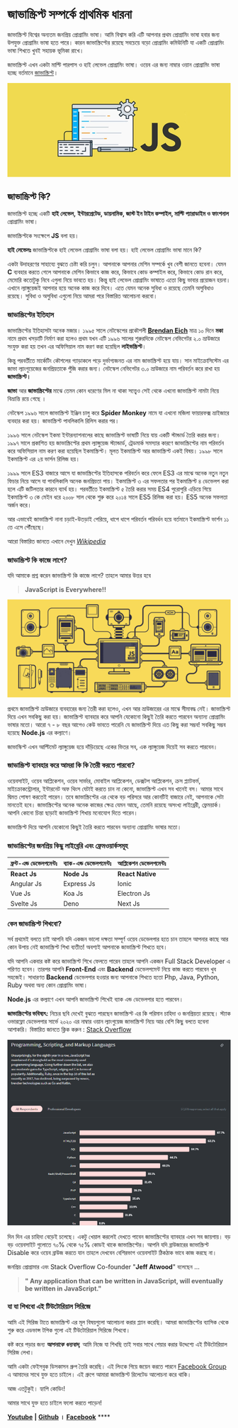 # জাভাস্ক্রিপ্ট সম্পর্কে প্রাথমিক ধারনা

জাভাস্ক্রিপ্ট বিশ্বের অন্যতম জনপ্রিয় প্রোগ্রামিং ভাষা। আমি বিশ্বাস করি এটি আপনার প্রথম প্রোগ্রামিং ভাষা হবার জন্য উপযুক্ত প্রোগ্রামিং ভাষা হতে পারে। কারন জাভাস্ক্রিপ্টের রয়েছে সবচেয়ে বড়ো প্রোগ্রামিং কমিউনিটি যা একটি প্রোগ্রামিং ভাষা শিখতে খুবই সহায়ক ভূমিকা রাখে।

জাভাস্ক্রিপ্ট এখন একটা মাল্টি পারপাস ও হাই লেভেল প্রোগ্রামিং ভাষা। ওয়েব এর জন্য নাম্বার ওয়ান প্রোগ্রামিং ভাষা হচ্ছে বর্তমানে [জাভাস্ক্রিপ্ট](https://www.geeksforgeeks.org/top-10-programming-languages-that-will-rule-in-2021/)।

![&#x997;&#x9C1;&#x997;&#x9B2; &#x9A5;&#x9C7;&#x995;&#x9C7; &#x9B8;&#x982;&#x997;&#x9CD;&#x9B0;&#x9B9;&#x9C0;&#x9A4;](.gitbook/assets/javascript.jpg)

## **জাভাস্ক্রিপ্ট** **কি?**

জাভাস্ক্রিপ্ট হচ্ছে একটি **হাই লেভেল,** **ইন্টারপ্রেটেড, ডায়নামিক, জাস্ট ইন টাইম কম্পাইল, মাল্টি প্যারাডাইম ও ফাংশনাল** প্রোগ্রামিং ভাষা।

জাভাস্ক্রিপ্টকে সংক্ষেপে **JS** বলা হয়।

**হাই লেভেলঃ** জাভাস্ক্রিপ্টকে হাই লেভেল প্রোগ্রামিং ভাষা বলা হয়। হাই লেভেল প্রোগ্রামিং ভাষা মানে কি?

একটা উদাহরণের সাহায্যে বুঝতে চেষ্টা করি চলুন। আপনাকে আপনার মেশিন সম্পর্কে খুব বেশী জানতে হবেনা। যেমন **C** ব্যবহার করতে গেলে আপনাকে মেশিন কিভাবে কাজ করে, কিভাবে কোড কম্পাইল করে, কিভাবে কোড রান করে, মেমোরি কতোটুকু নিবে এগুলা নিয়ে ভাবতে হয়। কিন্তু হাই লেভেল প্রোগ্রামিং ভাষাতে এতো কিছু ভাবার প্রয়োজন হয়না। এখানে ল্যাঙ্গুয়েজই আপনার হয়ে অনেক কাজ করে দিবে। এতে যেমন অনেক সুবিধা ও রয়েছে তেমনি অসুবিধাও রয়েছে। সুবিধা ও অসুবিধা এগুলো নিয়ে আমরা পরে বিস্তারিত আলোচনা করবো।

### **জাভাস্ক্রিপ্টের** **ইতিহাস**

জাভাস্ক্রিপ্টের ইতিহাসটা অনেক মজার। ১৯৯৫ সালে নেটস্কেপের প্রকৌশলী [**Brendan Eich**](https://en.wikipedia.org/wiki/Brendan_Eich) মাত্র ১০ দিনে **মকা** নামে প্রথম খসড়াটি নির্মাণ করা হলেও প্রথম যখন এটি ১৯৯৬ সালের শুরুরদিকে নেটস্কেপ নেভিগেটর ২.০ ভ্রাউজারে সংযুক্ত করা হয় তখন এর অফিসিয়াল নাম করণ করা হয়েছিল **লাইভস্ক্রিপ্ট**।

কিন্তু পরবর্তীতে মার্কেটিং কৌশলের গ্যাড়াকলে পড়ে দুর্ভাগ্যজনত এর নাম জাভাস্ক্রিপ্ট হয়ে যায়। সান মাইক্রোসিস্টেম এর জাভা ল্যাংগুয়েজের জনপ্রিয়তাকে পুঁজি করার জন্য। নেটস্কেপ নেভিগেটর ৩.০ ভ্রাউজারে নাম পরিবর্তন করে রাখা হয় **জাভাস্ক্রিপ্ট।**

**জাভা** আর **জাভাস্ক্রিপ্টের** মাঝে তেমন কোন ধরেণের মিল না থাকা সত্ত্বেও সেই থেকে এখনো জাভাস্ক্রিপ্ট নামটা নিয়ে বিভ্রান্তি রয়ে গেছে ।

নেটস্কেপ ১৯৯৬ সালে জাভাস্ক্রিপ্ট ইঞ্জিন চালু করে **Spider Monkey** নামে যা এখনো মজিলা ফায়ারফক্স ভ্রাইজারে ব্যবহার করা হয়। জাভাস্ক্রিপ্ট পাবলিকালি রিলিস করার পর।

১৯৯৬ সালে নেটস্কেপ ইকমা ইন্টারন্যাশনালের কাছে জাভাস্ক্রিপ্ট ভাষাটি নিয়ে যায় একটি স্টান্ডার্ড তৈরি করার জন্য। ১৯৯৭ সালে প্রকাশিত হয় জাভাস্ক্রিপ্টের প্রথম ল্যাঙ্গুয়েজ স্ট্যান্ডার্ড, ট্রেডমার্ক সমস্যার কারণে জাভাস্ক্রিপ্টের নাম পরিবর্তন করে অফিসিয়াল নাম করণ করা হয়েছিল ইকমাস্ক্রিপ্ট। মূলত ইকমাস্ক্রিপ্ট আর জাভাস্ক্রিপ্ট একই বিষয়। ১৯৯৮ সালে ইকমাস্ক্রিপ্ট এর ২য় ভার্সন রিলিজ হয়।

১৯৯৯ সালে ES3 বাজারে আসে যা জাভাস্ক্রিপ্টের ইতিহাসকে পরিবর্তন করে ফেলে ES3 এর মাঝে অনেক নতুন নতুন ফিচার নিয়ে আসে যা পাবলিকালি অনেক জনপ্রিয়তা পায়। ইকমাস্ক্রিপ্ট ৩ এর সফলতার পর ইকমাস্ক্রিপ্ট ৪ ডেভেলপ করা হলে এটি জটিলতার কারনে ব্যার্থ হয়। পরবর্তীতে ইকমাস্ক্রিপ্ট ৫ তৈরি করার সময় ES4 পুরোপুরি এড়িয়ে গিয়ে ইকমাস্ক্রিপ্ট ৩ কে মেইন ধরে ২০০৮ সাল থেকে শুরু করে ২০১৪ সালে ES5 রিলিজ করা হয়। ES5 অনেক সফলতা অর্জন করে।

আর এভাবেই জাভাস্ক্রিপ্ট নানা চড়াই-উতড়াই পেরিয়ে, ধাপে ধাপে পরিবর্তন পরিবর্ধন হয়ে বর্তমানে ইকমাস্ক্রিপ্ট ভার্শন ১১ তে এসে পৌঁছেছে।

আরো বিস্তারিত জানতে এখানে দেখুন [_Wikipedia_](https://en.wikipedia.org/wiki/ECMAScript)

### জাভাস্ক্রিপ্ট কি কাজে লাগে?

যদি আমাকে প্রশ্ন করেন জাভাস্ক্রিপ্ট কি কাজে লাগে? তাহলে আমার উত্তর হবে

> **JavaScript is Everywhere!!**

![&#x997;&#x9C1;&#x997;&#x9B2; &#x9A5;&#x9C7;&#x995;&#x9C7; &#x9B8;&#x982;&#x997;&#x9CD;&#x9B0;&#x9B9;&#x9C0;&#x9A4;](.gitbook/assets/js.gif)

প্রথমে জাভাস্ক্রিপ্ট ভ্রাউজারে ব্যবহারের জন্য তৈরী করা হলেও, এখন আর ভ্রাউজারের এর মাঝে সীমাবদ্ধ নেই। জাভাস্ক্রিপ্ট দিয়ে এখন সবকিছু করা হয়। জাভাস্ক্রিপ্ট ব্যাবহার করে আপনি যেকোনো কিছুই তৈরি করতে পারবেন অন্যান্য প্রোগ্রামিং ভাষার মতো। আরো ৭ - ৮ বছর আগেও কেউ ভাবতে পারেনি যে জাভাস্ক্রিপ্ট দিয়ে এত কিছু করা সম্ভব! সবকিছু সম্ভব হয়েছে **Node.js** এর কল্যাণে। 

জাভাস্কিপ্ট এখন আল্টিমেট ল্যাঙ্গুয়েজ হয়ে দাঁড়িয়েছে একের ভিতর সব, এক ল্যাঙ্গুয়েজ দিয়েই সব করতে পারবেন।

### জাভাস্ক্রিপ্ট ব্যাবহার করে আমরা কি কি তৈরী করতে পারবো?

ওয়েবসাইট, ওয়েব আপ্লিকেশন, ওয়েব সার্ভার, মোবাইল আপ্লিকেশন, ডেক্সটপ আপ্লিকেশন, ক্রস প্ল্যাটফর্ম, মাইক্রোকন্ট্রোলার, ইন্টারনেট অফ থিংস যেটাই করতে চান না কেনো, জাভাস্ক্রিপ্ট এখন সব খানেই বস। আমার সাথে দ্বিমত পোষণ করতেই পারেন। তবে জাভাস্ক্রিপ্টের এর থেকে বড় পরিসরে আর কোনটিই বাজারে নেই, আপনাকে সেটা মানতেই হবে। জাভাস্ক্রিপ্টের অনেক অনেক কাজের ক্ষেত্র যেমন আছে, তেমনি রয়েছে অসংখ্য লাইব্রেরী, ফ্রেময়ার্ক। আপনি কোনো চিন্তা ছাড়াই জাভাস্ক্রিপ্ট শিখায় মনোযোগ দিতে পারেন।

জাভাস্ক্রিপ্ট দিয়ে আপনি যেকোনো কিছুই তৈরি করতে পারবেন অন্যান্য প্রোগ্রামিং ভাষার মতো।

### জাভাস্ক্রিপ্টের জনপ্রিয় কিছু লাইব্রেরি এবং ফ্রেমওয়ার্কসমূহ

| **ফ্রন্ট-এন্ড ডেভেলপমেন্টঃ** | **ব্যাক-এন্ড ডেভেলপমেন্টঃ** | **আপ্লিকেশন ডেভেলপমেন্টঃ** |
| :--- | :--- | :--- |
| **React Js** | **Node Js** | **React Native** |
| Angular Js | Express Js | Ionic |
| Vue Js | Koa Js | Electron Js |
| Svelte Js | Deno | Next Js |

### **কেন** **জাভাস্ক্রিপ্ট** **শিখবো?**

সর্ব প্রথমেই বলতে চাই আপনি যদি একজন ভালো দক্ষতা সম্পূর্ণ ওয়েব ডেভেলপার হতে চান তাহলে আপনার কাছে আর কোন উপায় নেই জাভাস্ক্রিপ্ট শিখা ব্যতীত! অবশ্যই আপনাকে জাভাস্ক্রিপ্ট শিখতে হবে।

যদি আপনি একবার কষ্ট করে জাভাস্ক্রিপ্ট শিখে ফেলতে পারেন তাহলে আপনি একজন Full Stack Developer এ পরিণত হবেন। তারপর আপনি **Front-End** এবং **Backend** ডেভেলপমেন্ট নিয়ে কাজ করতে পারবেন খুব সহজেই। সাধারণত **Backend** ডেভেলপার হওয়ার জন্য আপনাকে শিখতে হতো Php, Java, Python, Ruby অথবা অন্য কোন প্রোগ্রামিং ভাষা।

**Node.js** এর কল্যাণে এখন আপনি জাভাস্ক্রিপ্ট শিখেই ব্যাক এন্ড ডেভেলপার হতে পারবেন।

**জাভাস্ক্রিপ্টের ভবিষ্যৎ:** নিচের ছবি দেখেই বুঝতে পারছেন জাভাস্ক্রিপ্ট এর কি পরিমান চাহিদা ও জনপ্রিয়তা রয়েছে। স্ট্যাক ওভারফ্লো ডেভেলপার সার্ভে ২০২০ এর নাম্বার ওয়ান ল্যাংগুয়েজ জাভাস্ক্রিপ্ট নিয়ে আর বেশি কিছু বলতে হবেনা আশাকরি। বিস্তারিত জানতে ক্লিক করুন : [Stack Overflow](https://insights.stackoverflow.com/survey/2020#technology-programming-scripting-and-markup-languages)

![Most Popular Technologies 2020 Stack Overflow Developer Survey](.gitbook/assets/image%20%282%29.png)

দিন দিন এর চাহিদা বেড়েই চলেছে। একটু খেয়াল করলেই দেখতে পাবেন জাভাস্ক্রিপ্টের ব্যাবহার এখন সব জায়গায়। বড় বড় ওয়েবসাইট গুলোতে ৭০% থেকে ৭৫% কোডই থাকে জাভাস্ক্রিপ্টের। আপনি যদি ব্রাউজারের জাভাস্ক্রিপ্ট Disable করে ওয়েব ব্রাউজ করতে যান তাহলে দেখবেন বেশিরভাগ ওয়েবসাইট ঠিকঠাক ভাবে কাজ করছে না।

জনপ্রিয় প্রোগ্রামার এবং Stack Overflow Co-founder "**Jeff Atwood**" বলেছেন ...

> **" Any application that can be written in JavaScript, will eventually be written in JavaScript."**

### **যা** **যা** **শিখবো** **এই** **টিউটোরিয়াল** **সিরিজে**

আমি এই সিরিজ টাতে জাভাস্ক্রিপ্ট এর মূল বিষয়গুলো আলোচনা করার প্ল্যান করেছি। আমরা জাভাস্ক্রিপ্টের ব্যাসিক থেকে শুরু করে এডভান্স টপিক গুলো এই টিউটোরিয়াল সিরিজে শিখবো।

কষ্ট করে পড়ার জন্য _**আপনাকে**_ _**ধন্যবাদ,**_ আমি নিজে যা শিখছি তাই সবার সাথে শেয়ার করার উদ্দেশ্যে এই টিউটোরিয়াল সিরিজ লেখা।

আমি একটা ফেইসবুক ডিসকাসন গ্রুপ তৈরি করেছি। এই লিংকে গিয়ে জয়েন করতে পারনে [Facebook Group](https://web.facebook.com/groups/javascript.journey/) এ আমাদের সাথে যুক্ত হতে চাইলে। এই গ্রুপে আমারা জাভাস্ক্রিপ্ট রিলেটেড আলোচনা করে থাকি।

আজ এতটুকুই। হ্যাপি কোডিং!

আমার সাথে যুক্ত হতে চাইলে ফলো করতে পাড়েন!

[**Youtube**](https://www.youtube.com/channel/UCL5VZ6UCPhA1EyOTWxrRBZQ?sub_confirmation=1) **\|** [**Github**](https://github.com/asifadib) **।** [**Facebook**](https://web.facebook.com/asifadib.official) ****

